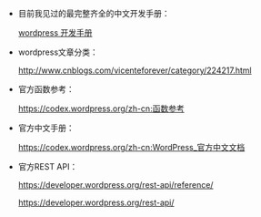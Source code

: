 
- 目前我见过的最完整齐全的中文开发手册：

    [wordpress 开发手册](https://www.kancloud.cn/jabber/wordpress/296765)

- wordpress文章分类：

    http://www.cnblogs.com/vicenteforever/category/224217.html

- 官方函数参考：

    https://codex.wordpress.org/zh-cn:函数参考

- 官方中文手册：

    https://codex.wordpress.org/zh-cn:WordPress_官方中文文档

- 官方REST API：

    https://developer.wordpress.org/rest-api/reference/

    https://developer.wordpress.org/rest-api/